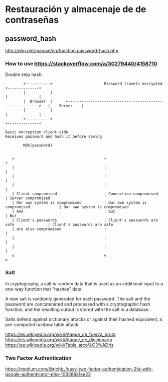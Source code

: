 # Restauración y almacenaje de de contraseñas

## password_hash
http://php.net/manual/en/function.password-hash.php

### How to use https://stackoverflow.com/a/30279440/4158710

Double step hash:

```
        +-----------+                       Password travels encrypted                   +--------------+
        |           |                                                                    |              |
        |  Browser  |      +--------------------------------------------------------->   |    Server    |
        |           |                                                                    |              |
        +-----------+                                                                    +--------------+

Basic encryption client-side                                                 Receives password and hash it before saving

        MD5(password)


   +                                        +                                           +
   |                                        |                                           |
   |                                        |                                           |
   |                                        |                                           |
   | Client compromised                     | Connection compromised                    | Server compromised
   | Our own system is compromised          | Our own system is compromised             | Our own system is compromised
   | And                                    | But                                       | But
   | Client's passwords                     | Client's passwords are safe               | Client's passwords are safe
   | are also compromised                   |                                           |
   |                                        |                                           |
   |                                        |                                           |
   v                                        v                                           v

```

### Salt

In cryptography, a salt is random data that is used as an additional input to a one-way function that "hashes" data.

A new salt is randomly generated for each password. The salt and the password are concatenated and processed with a cryptographic hash function, and the resulting output is stored with the salt in a database.

Salts defend against dictionary attacks or against their hashed equivalent, a pre-computed rainbow table attack.

https://es.wikipedia.org/wiki/Ataque_de_fuerza_bruta
https://es.wikipedia.org/wiki/Ataque_de_diccionario
https://es.wikipedia.org/wiki/Tabla_arco%C3%ADris

### Two Factor Authentication

https://medium.com/@richb_/easy-two-factor-authentication-2fa-with-google-authenticator-php-108388a1ea23